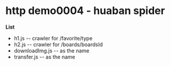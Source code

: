 # http demo0004 - huaban spider

**List**

* h1.js -- crawler for /favorite/type
* h2.js -- crawler for /boards/boardsId
* downloadImg.js -- as the name
* transfer.js -- as the name
